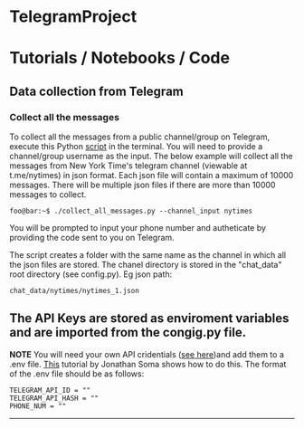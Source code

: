 # TelegramProject

# Tutorials / Notebooks / Code

## Data collection from Telegram 

### Collect all the messages 
To collect all the messages from a public channel/group on Telegram, execute this Python [script](https://github.com/IshitaGopal/TelegramProject/blob/code_for_data_collection/code/collect_all_messages.py) in the terminal. You will need to provide a channel/group username as the input. The below example will collect all the messages from New York Time's telegram channel (viewable at t.me/nytimes) in json format. Each json file will contain a maximum of 10000 messages. There will be multiple json files if there are more than 10000 messages to collect.
     
```console
foo@bar:~$ ./collect_all_messages.py --channel_input nytimes
```
You will be prompted to input your phone number and autheticate by providing the code sent to you on Telegram. 

The script creates a folder with the same name as the channel in which all the json files are stored. The chanel directory is stored in the "chat_data" root directory (see config.py). Eg json path:
 
 ```
chat_data/nytimes/nytimes_1.json
```
The API Keys are stored as enviroment variables and are imported from the congig.py file.
---
**NOTE**
 You will need your own API cridentials ([see here](https://docs.telethon.dev/en/stable/basic/signing-in.html))and add them to a .env file.  [This](https://www.youtube.com/watch?v=YdgIWTYQ69A) tutorial by Jonathan Soma shows how to do this. The format of the .env file should be as follows:

```
TELEGRAM_API_ID = ""
TELEGRAM_API_HASH = ""
PHONE_NUM = ""

```
---



 

